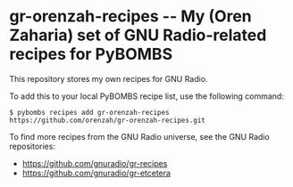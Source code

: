 # gr-orenzah-recipes -- My (Oren Zaharia) set of GNU Radio-related recipes for PyBOMBS

This repository stores my own recipes for GNU Radio.

To add this to your local PyBOMBS recipe list, use the following command:

    $ pybombs recipes add gr-orenzah-recipes https://github.com/orenzah/gr-orenzah-recipes.git

To find more recipes from the GNU Radio universe, see the GNU Radio repositories:

- https://github.com/gnuradio/gr-recipes
- https://github.com/gnuradio/gr-etcetera

